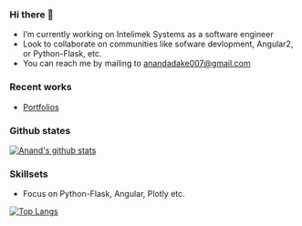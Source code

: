 ### Hi there 👋

- I’m currently working on Intelimek Systems as a software engineer
- Look to collaborate on communities like sofware devlopment, Angular2, or Python-Flask, etc.
- You can reach me by mailing to anandadake007@gmail.com

### Recent works

* [Portfolios](https://anandadake.github.io/)
<!-- * [Daily Leaning APP](https://daily-learning.herokuapp.com) -->
 
### Github states
[![Anand's github stats](https://github-readme-stats.vercel.app/api?username=JenHsuan)](https://github.com/anuraghazra/github-readme-stats)

### Skillsets
* Focus on Python-Flask, Angular, Plotly etc. 

[![Top Langs](https://github-readme-stats.vercel.app/api/top-langs/?username=anandadake&langs_count=8)](https://github.com/anuraghazra/github-readme-stats)
